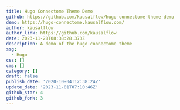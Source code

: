 ```yaml
---
title: Hugo Connectome Theme Demo
github: https://github.com/kausalflow/hugo-connectome-theme-demo
demo: https://hugo-connectome.kausalflow.com/
author: kausalflow
author_link: https://github.com/kausalflow
date: 2023-11-28T08:38:28.373Z
description: A demo of the hugo connectome theme
ssg:
  - Hugo
css: []
cms: []
category: []
draft: false
publish_date: '2020-10-04T12:38:24Z'
update_date: '2023-11-01T07:10:46Z'
github_star: 4
github_fork: 3
---
```

